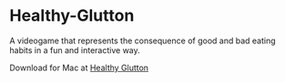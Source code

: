 # Healthy-Glutton
 
A videogame that represents the consequence of good and bad eating habits in a fun and interactive way. 

Download for Mac at [Healthy Glutton](https://sfbarts.itch.io/healthy-glutton)
